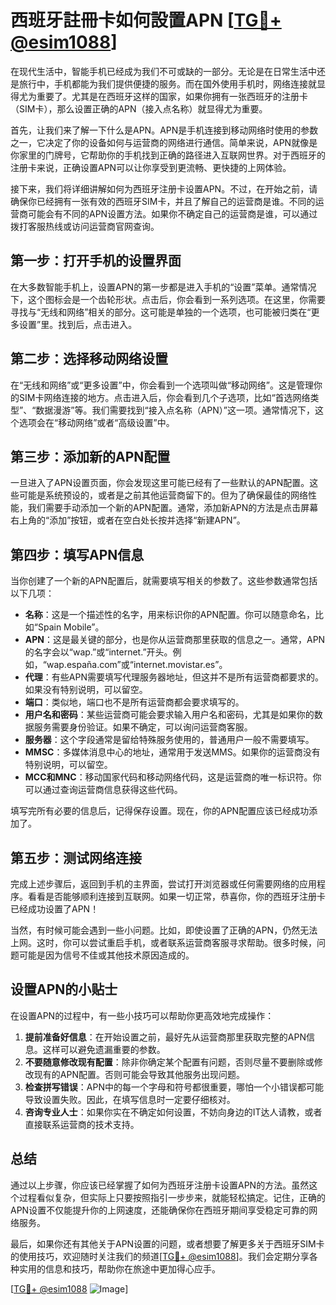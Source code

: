 # 西班牙註冊卡如何設置APN [[TG💪+ @esim1088](https://t.me/s/esim1088)]

在现代生活中，智能手机已经成为我们不可或缺的一部分。无论是在日常生活中还是旅行中，手机都能为我们提供便捷的服务。而在国外使用手机时，网络连接就显得尤为重要了。尤其是在西班牙这样的国家，如果你拥有一张西班牙的注册卡（SIM卡），那么设置正确的APN（接入点名称）就显得尤为重要。

首先，让我们来了解一下什么是APN。APN是手机连接到移动网络时使用的参数之一，它决定了你的设备如何与运营商的网络进行通信。简单来说，APN就像是你家里的门牌号，它帮助你的手机找到正确的路径进入互联网世界。对于西班牙的注册卡来说，正确设置APN可以让你享受到更流畅、更快捷的上网体验。

接下来，我们将详细讲解如何为西班牙注册卡设置APN。不过，在开始之前，请确保你已经拥有一张有效的西班牙SIM卡，并且了解自己的运营商是谁。不同的运营商可能会有不同的APN设置方法。如果你不确定自己的运营商是谁，可以通过拨打客服热线或访问运营商官网查询。

## 第一步：打开手机的设置界面

在大多数智能手机上，设置APN的第一步都是进入手机的“设置”菜单。通常情况下，这个图标会是一个齿轮形状。点击后，你会看到一系列选项。在这里，你需要寻找与“无线和网络”相关的部分。这可能是单独的一个选项，也可能被归类在“更多设置”里。找到后，点击进入。

## 第二步：选择移动网络设置

在“无线和网络”或“更多设置”中，你会看到一个选项叫做“移动网络”。这是管理你的SIM卡网络连接的地方。点击进入后，你会看到几个子选项，比如“首选网络类型”、“数据漫游”等。我们需要找到“接入点名称（APN）”这一项。通常情况下，这个选项会在“移动网络”或者“高级设置”中。

## 第三步：添加新的APN配置

一旦进入了APN设置页面，你会发现这里可能已经有了一些默认的APN配置。这些可能是系统预设的，或者是之前其他运营商留下的。但为了确保最佳的网络性能，我们需要手动添加一个新的APN配置。通常，添加新APN的方法是点击屏幕右上角的“添加”按钮，或者在空白处长按并选择“新建APN”。

## 第四步：填写APN信息

当你创建了一个新的APN配置后，就需要填写相关的参数了。这些参数通常包括以下几项：

- **名称**：这是一个描述性的名字，用来标识你的APN配置。你可以随意命名，比如“Spain Mobile”。
- **APN**：这是最关键的部分，也是你从运营商那里获取的信息之一。通常，APN的名字会以“wap.”或“internet.”开头。例如，“wap.españa.com”或“internet.movistar.es”。
- **代理**：有些APN需要填写代理服务器地址，但这并不是所有运营商都要求的。如果没有特别说明，可以留空。
- **端口**：类似地，端口也不是所有运营商都会要求填写的。
- **用户名和密码**：某些运营商可能会要求输入用户名和密码，尤其是如果你的数据服务需要身份验证。如果不确定，可以询问运营商客服。
- **服务器**：这个字段通常是留给特殊服务使用的，普通用户一般不需要填写。
- **MMSC**：多媒体消息中心的地址，通常用于发送MMS。如果你的运营商没有特别说明，可以留空。
- **MCC和MNC**：移动国家代码和移动网络代码，这是运营商的唯一标识符。你可以通过查询运营商信息获得这些代码。

填写完所有必要的信息后，记得保存设置。现在，你的APN配置应该已经成功添加了。

## 第五步：测试网络连接

完成上述步骤后，返回到手机的主界面，尝试打开浏览器或任何需要网络的应用程序。看看是否能够顺利连接到互联网。如果一切正常，恭喜你，你的西班牙注册卡已经成功设置了APN！

当然，有时候可能会遇到一些小问题。比如，即使设置了正确的APN，仍然无法上网。这时，你可以尝试重启手机，或者联系运营商客服寻求帮助。很多时候，问题可能是因为信号不佳或其他技术原因造成的。

## 设置APN的小贴士

在设置APN的过程中，有一些小技巧可以帮助你更高效地完成操作：

1. **提前准备好信息**：在开始设置之前，最好先从运营商那里获取完整的APN信息。这样可以避免遗漏重要的参数。
2. **不要随意修改现有配置**：除非你确定某个配置有问题，否则尽量不要删除或修改现有的APN配置。否则可能会导致其他服务出现问题。
3. **检查拼写错误**：APN中的每一个字母和符号都很重要，哪怕一个小错误都可能导致设置失败。因此，在填写信息时一定要仔细核对。
4. **咨询专业人士**：如果你实在不确定如何设置，不妨向身边的IT达人请教，或者直接联系运营商的技术支持。

## 总结

通过以上步骤，你应该已经掌握了如何为西班牙注册卡设置APN的方法。虽然这个过程看似复杂，但实际上只要按照指引一步步来，就能轻松搞定。记住，正确的APN设置不仅能提升你的上网速度，还能确保你在西班牙期间享受稳定可靠的网络服务。

最后，如果你还有其他关于APN设置的问题，或者想要了解更多关于西班牙SIM卡的使用技巧，欢迎随时关注我们的频道[[TG💪+ @esim1088](https://t.me/s/esim1088)]。我们会定期分享各种实用的信息和技巧，帮助你在旅途中更加得心应手。

[[TG💪+ @esim1088](https://t.me/s/esim1088) ![Image](https://i.postimg.cc/4NQfJmqS/Snipaste-2025-05-13-00-14-12.png)]